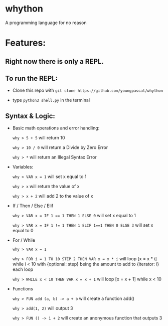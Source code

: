 # whython
A programming language for no reason

# Features:
## Right now there is only a REPL.

## To run the REPL:
   
- Clone this repo with `git clone https://github.com/youngpascal/whython`

- type `python3 shell.py` in the terminal

## Syntax & Logic:

- Basic math operations and error handling:

    `why > 5 + 5` will return 10

    `why > 10 / 0` will return a Divide by Zero Error

    `why > *` will return an Illegal Syntax Error

- Variables:

    `why > VAR x = 1` will set x equal to 1

    `why > x` will return the value of x

    `why > x + 2` will add 2 to the value of x

- If / Then / Else / Elif

    `why > VAR x = IF 1 == 1 THEN 1 ELSE 0` will set x equal to 1

    `why > VAR x = IF 1 != 1 THEN 1 ELIF 1==1 THEN 0 ELSE 3` will set x equal to 0

- For / While
 
    `why > VAR x = 1`

    `why > FOR i = 1 TO 10 STEP 2 THEN VAR x = x * i` will loop [x = x * i] while i < 10 with {optional: step} being the amount to add to {iterator: i} each loop

    `why > WHILE x < 10 THEN VAR x = x + 1` will loop [x = x + 1] while x < 10 

- Functions

    `why > FUN add (a, b) -> a + b` will create a function add()

    `why > add(1, 2)` will output 3

    `why > FUN () -> 1 + 2` will create an anonymous function that outputs 3